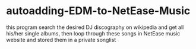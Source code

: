 # autoadding-EDM-to-NetEase-Music
this program search the desired DJ discography on wikipedia and get all his/her single albums, then loop through these songs in NetEase music website and stored them in a private songlist
